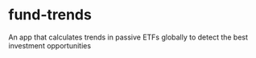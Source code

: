 # fund-trends

An app that calculates trends in passive ETFs globally to detect the best investment opportunities
